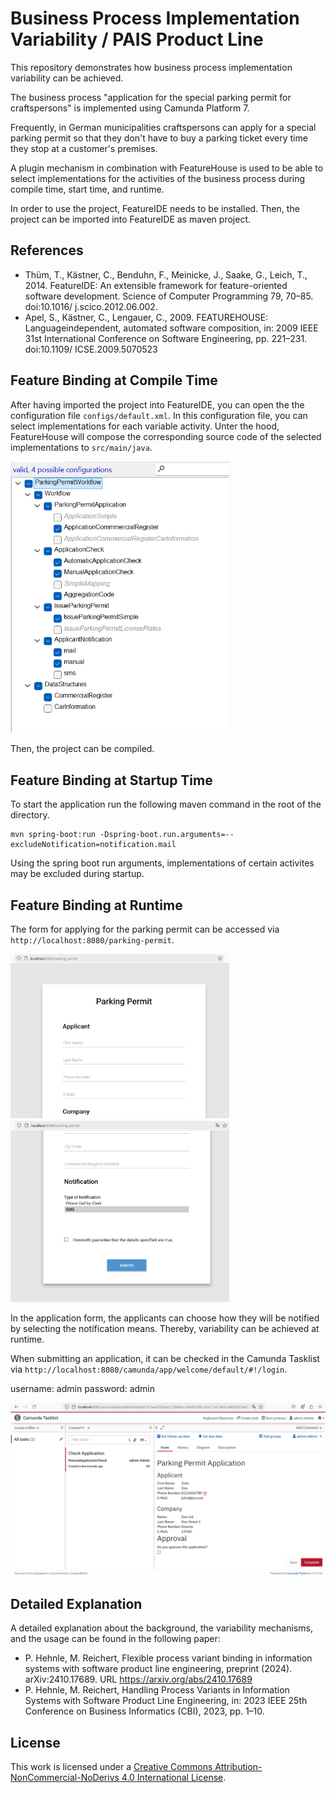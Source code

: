 # Business Process Implementation Variability / PAIS Product Line

This repository demonstrates how business process implementation variability can be achieved.

The business process "application for the special parking permit for craftspersons" is implemented using Camunda Platform 7.

Frequently, in German municipalities craftspersons can apply for a special parking permit so that they don't have to buy a parking ticket every time they stop at a customer's premises.

A plugin mechanism in combination with FeatureHouse is used to be able to select implementations for the activities of the business process during compile time, start time, and runtime.

In order to use the project, FeatureIDE needs to be installed. Then, the project can be imported into FeatureIDE as maven project.

## References

* Thüm, T., Kästner, C., Benduhn, F., Meinicke, J., Saake, G., Leich, T., 2014. FeatureIDE: An extensible framework for feature-oriented software
development. Science of Computer Programming 79, 70–85. doi:10.1016/
j.scico.2012.06.002.
* Apel, S., Kästner, C., Lengauer, C., 2009. FEATUREHOUSE: Languageindependent, automated software composition, in: 2009 IEEE 31st International Conference on Software Engineering, pp. 221–231. doi:10.1109/
ICSE.2009.5070523

## Feature Binding at Compile Time

After having imported the project into FeatureIDE, you can open the the configuration file `configs/default.xml`.
In this configuration file, you can select implementations for each variable activity.
Unter the hood, FeatureHouse will compose the corresponding source code of the selected implementations to `src/main/java`.

<img src="readme-img/FeatureIDE-config.png" width="350" title="FeatureIDE Configuration">

Then, the project can be compiled.

## Feature Binding at Startup Time

To start the application run the following maven command in the root of the directory.

    mvn spring-boot:run -Dspring-boot.run.arguments=--excludeNotification=notification.mail

Using the spring boot run arguments, implementations of certain activites may be excluded during startup.


## Feature Binding at Runtime
The form for applying for the parking permit can be accessed via `http://localhost:8080/parking-permit`.

<img src="readme-img/application-form-1.png" width="350" title="Application Form Part 1">

<img src="readme-img/application-form-2.png" width="350" title="Application Form Part 2">

In the application form, the applicants can choose how they will be notified by selecting the notification means.
Thereby, variability can be achieved at runtime.

When submitting an application, it can be checked in the Camunda Tasklist via `http://localhost:8080/camunda/app/welcome/default/#!/login`.

username: admin
password: admin

<img src="readme-img/camunda-tasklist.png" width="600" title="FeatureIDE Configuration">

## Detailed Explanation

A detailed explanation about the background, the variability mechanisms, and the usage can be found in the following paper:

* P. Hehnle, M. Reichert, Flexible process variant binding in information systems with software product line engineering, preprint (2024). arXiv:2410.17689. URL https://arxiv.org/abs/2410.17689
* P. Hehnle, M. Reichert, Handling Process Variants in Information Systems with Software Product Line Engineering, in: 2023 IEEE 25th Conference on Business Informatics (CBI), 2023, pp. 1–10.


## License 
[cc-by-nc-nd]: http://creativecommons.org/licenses/by-nc-nd/4.0/


This work is licensed under a
[Creative Commons Attribution-NonCommercial-NoDerivs 4.0 International License][cc-by-nc-nd].